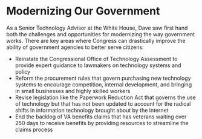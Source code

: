 # Modernizing Our Government

As a Senior Technology Advisor at the White House, Dave saw first hand both the challenges and opportunities for modernizing the way government works. There are key areas where Congress can drastically improve the ability of government agencies to better serve citizens:

- Reinstate the Congressional Office of Technology Assessment to provide expert guidance to lawmakers on technology systems and policy
- Reform the procurement rules that govern purchasing new technology systems to encourage competition, internal development, and bringing in small businesses and highly skilled workers
- Revise legislation like the Paperwork Reduction Act that governs the use of technology but that has not been updated to account for the radical shifts in information technology brought about by the internet
- End the backlog of VA benefits claims that has veterans waiting over 250 days to receive benefits by providing resources to streamline the claims process
